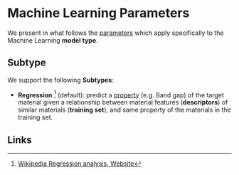# Machine Learning Parameters
 
We present in what follows the [parameters](../../models/parameters.md) which apply specifically to the Machine Learning **model type**.

## Subtype

We support the following **Subtypes**:

- **Regression** [^1] (default): predict a [property](../../properties/overview.md) (e.g. Band gap) of the target material given a relationship between material features (**descriptors**) of similar materials (**training set**), and same property of the materials in the training set. 

## Links

[^1]: [Wikipedia Regression analysis, Website](https://en.wikipedia.org/wiki/Regression_analysis)
